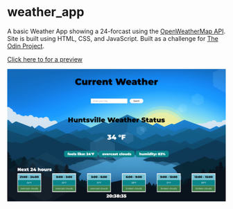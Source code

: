 # weather_app

A basic Weather App showing a 24-forcast using the [OpenWeatherMap API](https://openweathermap.org/current). Site is built using HTML, CSS, and JavaScript. Built as a challenge for [The Odin Project](https://www.theodinproject.com/lessons/node-path-javascript-weather-app).

[Click here to for a preview](https://mhjarvis.github.io/weather_app/)

![](https://github.com/mhjarvis/weather_app/blob/main/src/images/preview.png?raw=true)
